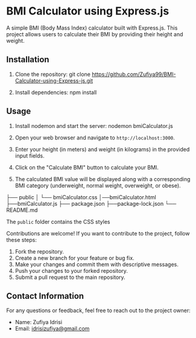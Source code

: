 # BMI Calculator using Express.js

A simple BMI (Body Mass Index) calculator built with Express.js. This project allows users to calculate their BMI by providing their height and weight.

## Installation

1. Clone the repository:
git clone https://github.com/Zufiya99/BMI-Calculator-using-Express-js.git


2. Install dependencies:
npm install

## Usage

1. Install nodemon and start the server: nodemon bmiCalculator.js

2. Open your web browser and navigate to `http://localhost:3000`.

3. Enter your height (in meters) and weight (in kilograms) in the provided input fields.

4. Click on the "Calculate BMI" button to calculate your BMI.

5. The calculated BMI value will be displayed along with a corresponding BMI category (underweight, normal weight, overweight, or obese).

├── public
│  └── bmiCalculator.css
│──bmiCalculator.html
├──bmiCalculator.js
├── package.json
├──package-lock.json
└── README.md

The `public` folder contains the CSS styles

Contributions are welcome! If you want to contribute to the project, follow these steps:

1. Fork the repository.
2. Create a new branch for your feature or bug fix.
3. Make your changes and commit them with descriptive messages.
4. Push your changes to your forked repository.
5. Submit a pull request to the main repository.


## Contact Information

For any questions or feedback, feel free to reach out to the project owner:
- Name: Zufiya Idrisi
- Email: idrisizufiya@gmail.com


